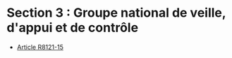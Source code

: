 # Section 3 : Groupe national de veille, d'appui et de contrôle

* [Article R8121-15](./LEGIARTI000028753071.md)
